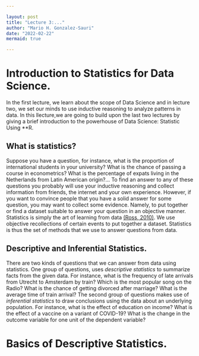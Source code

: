 ```yaml
---

layout: post
title: "Lecture 3:..."
author: "Mario H. Gonzalez-Sauri"
date: "2022-02-22"
mermaid: true

---
```


<!--  FORMAT: https://github.com/adam-p/markdown-here/wiki/Markdown-Cheatsheet -->

# Introduction to Statistics for Data Science.

In the first lecture, we learn about the scope of Data Science and in lecture two, we set our minds to use inductive reasoning to analyze patterns in data. In this llecture,we are going to build upon the last two lectures by giving a brief introduction to the powerhouse of Data Science: Statistic Using **R.

## What is statistics?

Suppose you have a question, for instance, what is the proportion of international students in your university? What is the chance of passing a course in econometrics? What is the percentage of expats living in the Netherlands from Latin American origin?... To find an answer to any of these questions you probably will use your inductive reasoning and collect information from friends, the internet and your own experience. However, if you want to convince people that you have a solid answer for some question, you may want to collect some evidence. Namely, to put together or find a dataset suitable to answer your question in an objective manner. Statistics is simply the art of learning from data [(Ross, 2010)](https://www.sciencedirect.com/science/article/pii/B9780123743886000016). We use objective recollections of certain events to put together a dataset. Statistics is thus the set of methods that we use to answer questions from data.

## Descriptive and Inferential Statistics.

There are two kinds of questions that we can answer from data using statistics. One group of questions, uses  *descriptive statistics* to summarize facts from the given data. For instance, what is the frequency of late arrivals from Utrecht to Amsterdam by train? Which is the most popular song on the Radio? What is the chance of getting divorced after marriage? What is the average time of train arrival? The second group of questions makes use of *inferential statistics* to draw conclusions using the data about an underlying population. For instance, what is the effect of education on income? What is the effect of a vaccine on a variant of COVID-19? What is the change in the outcome variable for one unit of the dependent variable?

# Basics of Descriptive Statistics.

##


